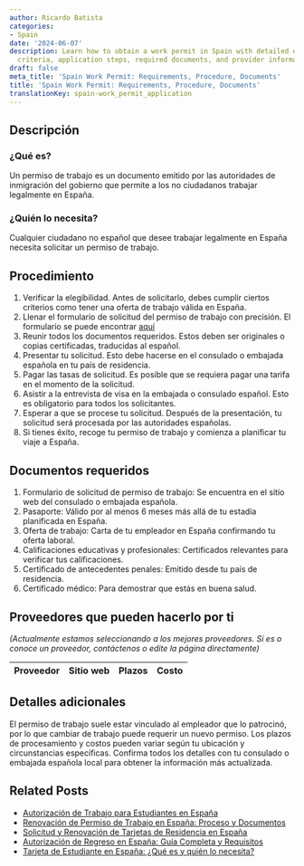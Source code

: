 ```yaml
---
author: Ricardo Batista
categories:
- Spain
date: '2024-06-07'
description: Learn how to obtain a work permit in Spain with detailed eligibility
  criteria, application steps, required documents, and provider information.
draft: false
meta_title: 'Spain Work Permit: Requirements, Procedure, Documents'
title: 'Spain Work Permit: Requirements, Procedure, Documents'
translationKey: spain-work_permit_application
---
```



## Descripción
### ¿Qué es?
Un permiso de trabajo es un documento emitido por las autoridades de inmigración del gobierno que permite a los no ciudadanos trabajar legalmente en España.

### ¿Quién lo necesita?
Cualquier ciudadano no español que desee trabajar legalmente en España necesita solicitar un permiso de trabajo.

## Procedimiento

1. Verificar la elegibilidad. Antes de solicitarlo, debes cumplir ciertos criterios como tener una oferta de trabajo válida en España.
2. Llenar el formulario de solicitud del permiso de trabajo con precisión. El formulario se puede encontrar [aquí](https://sede.empleo.gob.es/es/contenidosSede/generico.do?pagina=/sede_electronica/sede_central/ciudadanos/tarjetas/)
3. Reunir todos los documentos requeridos. Estos deben ser originales o copias certificadas, traducidas al español.
4. Presentar tu solicitud. Esto debe hacerse en el consulado o embajada española en tu país de residencia.
5. Pagar las tasas de solicitud. Es posible que se requiera pagar una tarifa en el momento de la solicitud.
6. Asistir a la entrevista de visa en la embajada o consulado español. Esto es obligatorio para todos los solicitantes.
7. Esperar a que se procese tu solicitud. Después de la presentación, tu solicitud será procesada por las autoridades españolas.
8. Si tienes éxito, recoge tu permiso de trabajo y comienza a planificar tu viaje a España.

## Documentos requeridos

1. Formulario de solicitud de permiso de trabajo: Se encuentra en el sitio web del consulado o embajada española.
2. Pasaporte: Válido por al menos 6 meses más allá de tu estadía planificada en España.
3. Oferta de trabajo: Carta de tu empleador en España confirmando tu oferta laboral.
4. Calificaciones educativas y profesionales: Certificados relevantes para verificar tus calificaciones.
5. Certificado de antecedentes penales: Emitido desde tu país de residencia.
6. Certificado médico: Para demostrar que estás en buena salud.

## Proveedores que pueden hacerlo por ti

_(Actualmente estamos seleccionando a los mejores proveedores. Si es o conoce un proveedor, contáctenos o edite la página directamente)_

| Proveedor | Sitio web | Plazos | Costo |
| --------------- | --------------- | :-------------: | :-------------: |

## Detalles adicionales

El permiso de trabajo suele estar vinculado al empleador que lo patrocinó, por lo que cambiar de trabajo puede requerir un nuevo permiso. Los plazos de procesamiento y costos pueden variar según tu ubicación y circunstancias específicas. Confirma todos los detalles con tu consulado o embajada española local para obtener la información más actualizada.

## Related Posts

- [Autorización de Trabajo para Estudiantes en España](https://tramitit.com/es/guides/spain/autorizacion_de_trabajo_para_estudiantes/)
- [Renovación de Permiso de Trabajo en España: Proceso y Documentos](https://tramitit.com/es/guides/spain/renovacion_de_permiso_de_trabajo/)
- [Solicitud y Renovación de Tarjetas de Residencia en España](https://tramitit.com/es/guides/spain/tarjeta_inicial_o_renovación_residencia_o_residencia_y_trabajo/)
- [Autorización de Regreso en España: Guía Completa y Requisitos](https://tramitit.com/es/guides/spain/autorización_de_regreso/)
- [Tarjeta de Estudiante en España: ¿Qué es y quién lo necesita?](https://tramitit.com/es/guides/spain/tarjeta_de_estudiantes_para_extranjeros_inicial_o_renovación/)
